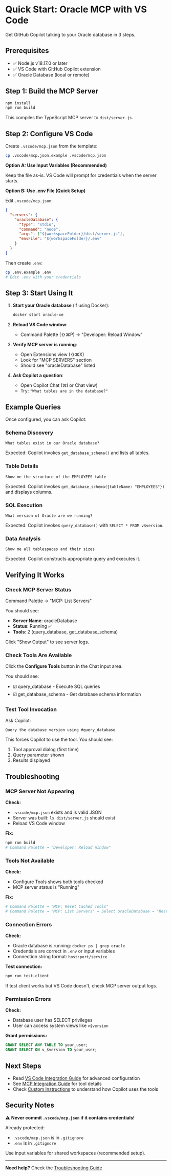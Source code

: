 # Quick Start: Oracle MCP with VS Code

Get GitHub Copilot talking to your Oracle database in 3 steps.

## Prerequisites

- ✅ Node.js v18.17.0 or later
- ✅ VS Code with GitHub Copilot extension
- ✅ Oracle Database (local or remote)

## Step 1: Build the MCP Server

```bash
npm install
npm run build
```

This compiles the TypeScript MCP server to `dist/server.js`.

## Step 2: Configure VS Code

Create `.vscode/mcp.json` from the template:

```bash
cp .vscode/mcp.json.example .vscode/mcp.json
```

**Option A: Use Input Variables (Recommended)**

Keep the file as-is. VS Code will prompt for credentials when the server starts.

**Option B: Use .env File (Quick Setup)**

Edit `.vscode/mcp.json`:

```json
{
  "servers": {
    "oracleDatabase": {
      "type": "stdio",
      "command": "node",
      "args": ["${workspaceFolder}/dist/server.js"],
      "envFile": "${workspaceFolder}/.env"
    }
  }
}
```

Then create `.env`:

```bash
cp .env.example .env
# Edit .env with your credentials
```

## Step 3: Start Using It

1. **Start your Oracle database** (if using Docker):
   ```bash
   docker start oracle-xe
   ```

2. **Reload VS Code window**:
   - Command Palette (⇧⌘P) → "Developer: Reload Window"

3. **Verify MCP server is running**:
   - Open Extensions view (⇧⌘X)
   - Look for "MCP SERVERS" section
   - Should see "oracleDatabase" listed

4. **Ask Copilot a question**:
   - Open Copilot Chat (⌘I or Chat view)
   - Try: `"What tables are in the database?"`

## Example Queries

Once configured, you can ask Copilot:

### Schema Discovery
```
What tables exist in our Oracle database?
```

Expected: Copilot invokes `get_database_schema()` and lists all tables.

### Table Details
```
Show me the structure of the EMPLOYEES table
```

Expected: Copilot invokes `get_database_schema({tableName: "EMPLOYEES"})` and displays columns.

### SQL Execution
```
What version of Oracle are we running?
```

Expected: Copilot invokes `query_database()` with `SELECT * FROM v$version`.

### Data Analysis
```
Show me all tablespaces and their sizes
```

Expected: Copilot constructs appropriate query and executes it.

## Verifying It Works

### Check MCP Server Status

Command Palette → "MCP: List Servers"

You should see:
- **Server Name**: oracleDatabase
- **Status**: Running ✅
- **Tools**: 2 (query_database, get_database_schema)

Click "Show Output" to see server logs.

### Check Tools Are Available

Click the **Configure Tools** button in the Chat input area.

You should see:
- ☑️ query_database - Execute SQL queries
- ☑️ get_database_schema - Get database schema information

### Test Tool Invocation

Ask Copilot:
```
Query the database version using #query_database
```

This forces Copilot to use the tool. You should see:
1. Tool approval dialog (first time)
2. Query parameter shown
3. Results displayed

## Troubleshooting

### MCP Server Not Appearing

**Check:**
- `.vscode/mcp.json` exists and is valid JSON
- Server was built: `ls dist/server.js` should exist
- Reload VS Code window

**Fix:**
```bash
npm run build
# Command Palette → "Developer: Reload Window"
```

### Tools Not Available

**Check:**
- Configure Tools shows both tools checked
- MCP server status is "Running"

**Fix:**
```bash
# Command Palette → "MCP: Reset Cached Tools"
# Command Palette → "MCP: List Servers" → Select oracleDatabase → "Restart"
```

### Connection Errors

**Check:**
- Oracle database is running: `docker ps | grep oracle`
- Credentials are correct in `.env` or input variables
- Connection string format: `host:port/service`

**Test connection:**
```bash
npm run test-client
```

If test client works but VS Code doesn't, check MCP server output logs.

### Permission Errors

**Check:**
- Database user has SELECT privileges
- User can access system views like `v$version`

**Grant permissions:**
```sql
GRANT SELECT ANY TABLE TO your_user;
GRANT SELECT ON v_$version TO your_user;
```

## Next Steps

- Read [VS Code Integration Guide](./VSCODE-INTEGRATION.md) for advanced configuration
- See [MCP Integration Guide](./MCP-INTEGRATION.md) for tool details
- Check [Custom Instructions](./.github/copilot-instructions.md) to understand how Copilot uses the tools

## Security Notes

⚠️ **Never commit `.vscode/mcp.json` if it contains credentials!**

Already protected:
- `.vscode/mcp.json` is in `.gitignore`
- `.env` is in `.gitignore`

Use input variables for shared workspaces (recommended setup).

---

**Need help?** Check the [Troubleshooting Guide](./VSCODE-AGENT-MODE-PLAN.md#phase-8-troubleshooting-guide)
